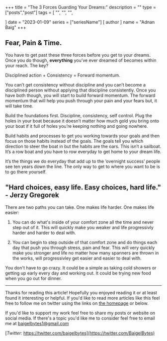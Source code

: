+++
title = "The 3 Forces Guarding Your Dreams:"
description = ""
type = ["posts","post"]
tags = [
    "",
    "",
    "",
    
]
date = "2023-01-09"
series = ["seriesName"]
[ author ]
  name = "Adnan Baig"
+++

## Fear, Pain & Time. 

You have to get past these three forces before you get to your dreams. Once you do though, **everything** you’ve ever dreamed of becomes within your reach. The key?

Disciplined action + Consistency = Forward momentum.

You can’t get consistency without discipline and you can’t become a disciplined person without applying that discipline consistently. Once you have both though, you will start to build forward momentum. The forward momentum that will help you push through your pain and your fears but, it will take time.

Build the foundations first. Discipline, consistency, self control. Plug the holes in your boat because it doesn’t matter how much gold you bring onto your boat if it full of holes you’re keeping nothing and going nowhere.

Build habits and processes to get you working towards your goals and then focus on those habits instead of the goals. The goals tell you which direction to steer the boat in but the habits are the oars. This isn’t a sailboat. It’s a row boat and you have to row everyday to get home to your dream life.

It’s the things we do everyday that add up to the ‘overnight success’ people see ten years down the line. The only way to get to where you want to be is to go there yourself.


## "Hard choices, easy life. Easy choices, hard life." - Jerzy Gregorek

There are two paths you can take. One makes life harder. One makes life easier:

1. You can do what's inside of your comfort zone all the time and never step out of it. This will quickly make you weaker and life progressivly harder and harder to deal with.

2. You can begin to step outside of that comfort zone and do things each day that push you through stress, pain and fear. This will very quickly make you stronger and life no matter how many spanners are thrown in the works, will progressivley get easier and easier to deal with.

You don't have to go crazy. It could be a simple as taking cold showers or getting up early every day and working out. It could be trying new food when you go out for dinner.





---


Thanks for reading this article! Hopefully you enjoyed reading it or at least found it interesting or helpful. If you'd like to read more articles like this feel free to follow me on twitter using the links on [the homepage](https://baigelbytes.netlify.app) or below.

If you'd like to support my work feel free to share my posts or website on social media. If there's a topic you'd like me to consider feel free to email me at baigelbytes1@gmail.com


[*Twitter:* https://twitter.com/baigelbytes](https://twitter.com/BaigelBytes)
